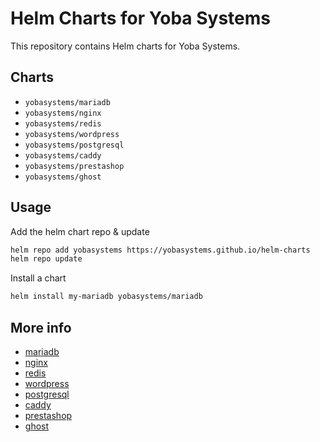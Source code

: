 # Helm Charts for Yoba Systems

This repository contains Helm charts for Yoba Systems.

## Charts

- `yobasystems/mariadb`
- `yobasystems/nginx`
- `yobasystems/redis`
- `yobasystems/wordpress`
- `yobasystems/postgresql`
- `yobasystems/caddy`
- `yobasystems/prestashop`
- `yobasystems/ghost`

## Usage

Add the helm chart repo & update

```bash
helm repo add yobasystems https://yobasystems.github.io/helm-charts
helm repo update
```

Install a chart
```bash
helm install my-mariadb yobasystems/mariadb
```

## More info

- [mariadb](mariadb/README.md)
- [nginx](nginx/README.md)
- [redis](redis/README.md)
- [wordpress](wordpress/README.md)
- [postgresql](postgresql/README.md)
- [caddy](caddy/README.md)
- [prestashop](prestashop/README.md)
- [ghost](ghost/README.md)